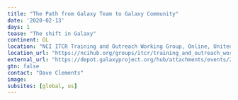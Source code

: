```yaml
---
title: "The Path from Galaxy Team to Galaxy Community"
date: '2020-02-13'
days: 1
tease: "The shift in Galaxy"
continent: GL
location: "NCI ITCR Training and Outreach Working Group, Online, United States"
location_url: "https://ncihub.org/groups/itcr/training_and_outreach_working_group_teleconference"
external_url: "https://depot.galaxyproject.org/hub/attachments/events/2020-02-itcr-tow/itcr-tow-2020-02-galaxy-community-efforts.pdf"
gtn: false
contact: "Dave Clements"
image: 
subsites: [global, us]
---
```


